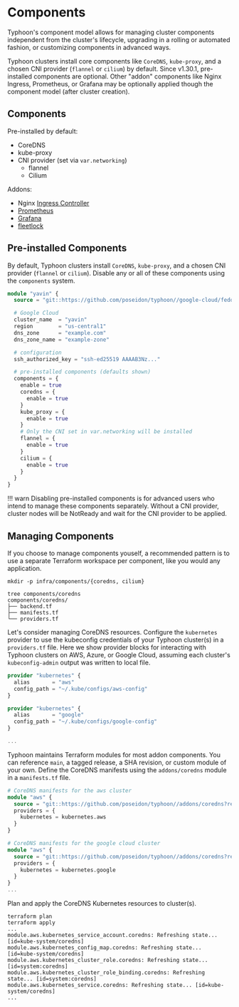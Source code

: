 # Components

Typhoon's component model allows for managing cluster components independent from the cluster's lifecycle, upgrading in a rolling or automated fashion, or customizing components in advanced ways.

Typhoon clusters install core components like `CoreDNS`, `kube-proxy`, and a chosen CNI provider (`flannel` or `cilium`) by default. Since v1.30.1, pre-installed components are optional. Other "addon" components like Nginx Ingress, Prometheus, or Grafana may be optionally applied though the component model (after cluster creation).

## Components

Pre-installed by default:

* CoreDNS
* kube-proxy
* CNI provider (set via `var.networking`)
    * flannel
    * Cilium

Addons:

* Nginx [Ingress Controller](ingress.md)
* [Prometheus](prometheus.md)
* [Grafana](grafana.md)
* [fleetlock](fleetlock.md)

## Pre-installed Components

By default, Typhoon clusters install `CoreDNS`, `kube-proxy`, and a chosen CNI provider (`flannel` or `cilium`). Disable any or all of these components using the `components` system.

```tf
module "yavin" {
  source = "git::https://github.com/poseidon/typhoon//google-cloud/fedora-coreos/kubernetes?ref=v1.30.1"

  # Google Cloud
  cluster_name  = "yavin"
  region        = "us-central1"
  dns_zone      = "example.com"
  dns_zone_name = "example-zone"

  # configuration
  ssh_authorized_key = "ssh-ed25519 AAAAB3Nz..."

  # pre-installed components (defaults shown)
  components = {
    enable = true
    coredns = {
      enable = true
    }
    kube_proxy = {
      enable = true
    }
    # Only the CNI set in var.networking will be installed
    flannel = {
      enable = true
    }
    cilium = {
      enable = true
    }
  }
}
```

!!! warn
    Disabling pre-installed components is for advanced users who intend to manage these components separately. Without a CNI provider, cluster nodes will be NotReady and wait for the CNI provider to be applied.

## Managing Components

If you choose to manage components youself, a recommended pattern is to use a separate Terraform workspace per component, like you would any application.

```
mkdir -p infra/components/{coredns, cilium}

tree components/coredns
components/coredns/
├── backend.tf
├── manifests.tf
└── providers.tf
```

Let's consider managing CoreDNS resources. Configure the `kubernetes` provider to use the kubeconfig credentials of your Typhoon cluster(s) in a `providers.tf` file. Here we show provider blocks for interacting with Typhoon clusters on AWS, Azure, or Google Cloud, assuming each cluster's `kubeconfig-admin` output was written to local file.

```tf
provider "kubernetes" {
  alias       = "aws"
  config_path = "~/.kube/configs/aws-config"
}

provider "kubernetes" {
  alias       = "google"
  config_path = "~/.kube/configs/google-config"
}

...
```

Typhoon maintains Terraform modules for most addon components. You can reference `main`, a tagged release, a SHA revision, or custom module of your own. Define the CoreDNS manifests using the `addons/coredns` module in a `manifests.tf` file.

```tf
# CoreDNS manifests for the aws cluster
module "aws" {
  source = "git::https://github.com/poseidon/typhoon//addons/coredns?ref=v1.30.1"
  providers = {
    kubernetes = kubernetes.aws
  }
}

# CoreDNS manifests for the google cloud cluster
module "aws" {
  source = "git::https://github.com/poseidon/typhoon//addons/coredns?ref=v1.30.1"
  providers = {
    kubernetes = kubernetes.google
  }
}
...
```

Plan and apply the CoreDNS Kubernetes resources to cluster(s).

```
terraform plan
terraform apply
...
module.aws.kubernetes_service_account.coredns: Refreshing state... [id=kube-system/coredns]
module.aws.kubernetes_config_map.coredns: Refreshing state... [id=kube-system/coredns]
module.aws.kubernetes_cluster_role.coredns: Refreshing state... [id=system:coredns]
module.aws.kubernetes_cluster_role_binding.coredns: Refreshing state... [id=system:coredns]
module.aws.kubernetes_service.coredns: Refreshing state... [id=kube-system/coredns]
...
```

